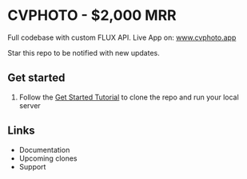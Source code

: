 # CVPHOTO - $2,000 MRR

Full codebase with custom FLUX API. Live App on: www.cvphoto.app

Star this repo to be notified with new updates.

## Get started

1. Follow the [Get Started Tutorial](https://www.clonemysaas.com/docs) to clone the repo and run your local server

## Links
- Documentation
- Upcoming clones
- Support
